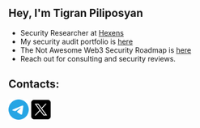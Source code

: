 ## Hey, I'm Tigran Piliposyan


- Security Researcher at [Hexens](https://hexens.io/)
- My security audit portfolio is [here](https://github.com/tpiliposian/audits/tree/main)
- The Not Awesome Web3 Security Roadmap is [here](https://github.com/tpiliposian/not-awesome-web3-security-roadmap)
- Reach out for consulting and security reviews.

<h2 align="left">Contacts:</h2>
<p align="left">
  <a href="https://t.me/tpiliposian" target="_blank"><img src="https://github.com/tpiliposian/logo/blob/main/telegram-color.svg" alt="Telegram" height="40" width="40" /></a>
  <a href="https://twitter.com/tpiliposian" target="_blank"><img src="https://github.com/tpiliposian/logo/blob/main/New-Twitter-Logo.png" alt="Twitter" height="40" width="40" /></a>
  </a>
</p>

